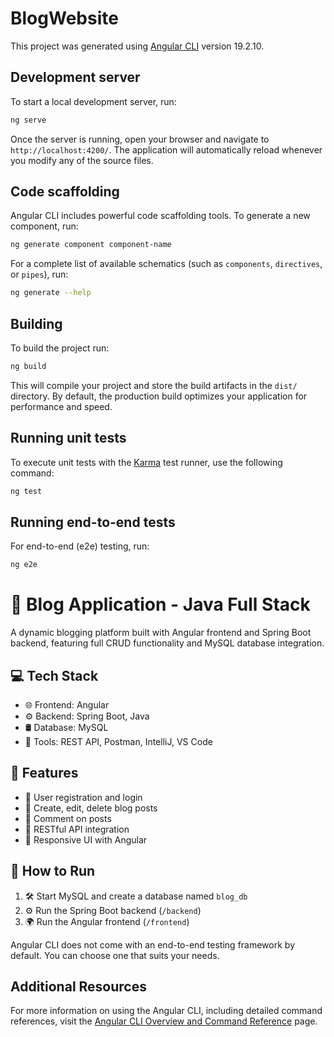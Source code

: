 # BlogWebsite

This project was generated using [Angular CLI](https://github.com/angular/angular-cli) version 19.2.10.

## Development server

To start a local development server, run:

```bash
ng serve
```

Once the server is running, open your browser and navigate to `http://localhost:4200/`. The application will automatically reload whenever you modify any of the source files.

## Code scaffolding

Angular CLI includes powerful code scaffolding tools. To generate a new component, run:

```bash
ng generate component component-name
```

For a complete list of available schematics (such as `components`, `directives`, or `pipes`), run:

```bash
ng generate --help
```

## Building

To build the project run:

```bash
ng build
```

This will compile your project and store the build artifacts in the `dist/` directory. By default, the production build optimizes your application for performance and speed.

## Running unit tests

To execute unit tests with the [Karma](https://karma-runner.github.io) test runner, use the following command:

```bash
ng test
```

## Running end-to-end tests

For end-to-end (e2e) testing, run:

```bash
ng e2e
```
# 📝 Blog Application - Java Full Stack

A dynamic blogging platform built with Angular frontend and Spring Boot backend, featuring full CRUD functionality and MySQL database integration.

## 💻 Tech Stack
- 🌐 Frontend: Angular
- ⚙️ Backend: Spring Boot, Java
- 🛢️ Database: MySQL
- 🧪 Tools: REST API, Postman, IntelliJ, VS Code

## 🌟 Features
- 👤 User registration and login
- 📝 Create, edit, delete blog posts
- 💬 Comment on posts
- 🔗 RESTful API integration
- 📱 Responsive UI with Angular

## 🚀 How to Run
1. 🛠️ Start MySQL and create a database named `blog_db`
2. ⚙️ Run the Spring Boot backend (`/backend`)
3. 🌍 Run the Angular frontend (`/frontend`)

Angular CLI does not come with an end-to-end testing framework by default. You can choose one that suits your needs.

## Additional Resources

For more information on using the Angular CLI, including detailed command references, visit the [Angular CLI Overview and Command Reference](https://angular.dev/tools/cli) page.
